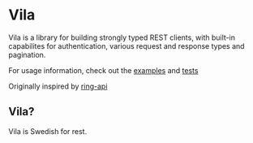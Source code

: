# Vila

Vila is a library for building strongly typed REST clients, with built-in capabilites
for authentication, various request and response types and pagination.

For usage information, check out the [examples](/examples) and [tests](/tests)

Originally inspired by [ring-api](https://github.com/H2CO3/ring_api)

## Vila?
Vila is Swedish for rest.
